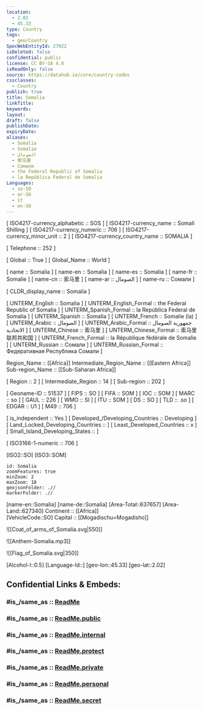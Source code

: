 ```yaml
---
location:
  - 2.02
  - 45.33
type: Country
tags:
  - geo/Country
SpocWebEntityId: 27022
isDeleted: false
confidential: public
license: CC BY-SA 4.0
isReadOnly: false
source: https://datahub.io/core/country-codes
cssclasses:
  - Country
publish: true
title: Somalia
linkTitle:
keywords:
layout:
draft: false
publishDate:
expiryDate:
aliases:
  - Somalia
  - Somalie
  - الصومال
  - 索马里
  - Сомали
  - the Federal Republic of Somalia
  - la República Federal de Somalia
Languages:
  - so-SO
  - ar-SO
  - it
  - en-SO
---
```



[	ISO4217-currency_alphabetic	 :: SOS ] 
[	ISO4217-currency_name	 :: Somali Shilling ] 
[	ISO4217-currency_numeric	 :: 706 ] 
[	ISO4217-currency_minor_unit	 :: 2 ] 
[	ISO4217-currency_country_name	 :: SOMALIA ] 

[	Telephone	 :: 252 ] 

[	Global	 :: True ] 
[	Global_Name	 :: World ] 

[	name	 :: Somalia ] 
[	name-en	 :: Somalia ] 
[	name-es	 :: Somalia ] 
[	name-fr	 :: Somalie ] 
[	name-cn	 :: 索马里 ] 
[	name-ar	 :: الصومال ] 
[	name-ru	 :: Сомали ] 

[	CLDR_display_name	 :: Somalia ] 

[	UNTERM_English	 :: Somalia ] 
[	UNTERM_English_Formal	 :: the Federal Republic of Somalia ] 
[	UNTERM_Spanish_Formal	 :: la República Federal de Somalia ] 
[	UNTERM_Spanish	 :: Somalia ] 
[	UNTERM_French	 :: Somalie (la) ] 
[	UNTERM_Arabic	 :: الصومال ] 
[	UNTERM_Arabic_Formal	 :: جمهورية الصومال الاتحادية ] 
[	UNTERM_Chinese	 :: 索马里 ] 
[	UNTERM_Chinese_Formal	 :: 索马里联邦共和国 ] 
[	UNTERM_French_Formal	 :: la République fédérale de Somalie ] 
[	UNTERM_Russian	 :: Сомали ] 
[	UNTERM_Russian_Formal	 :: Федеративная Республика Сомали ] 

Region_Name ::  [[Africa]] 
Intermediate_Region_Name ::  [[Eastern Africa]] 
Sub-region_Name ::  [[Sub-Saharan Africa]] 

[	Region	 :: 2 ] 
[	Intermediate_Region	 :: 14 ] 
[	Sub-region	 :: 202 ] 

[	Geoname-ID	 :: 51537 ] 
[	FIPS	 :: SO ] 
[	FIFA	 :: SOM ] 
[	IOC	 :: SOM ] 
[	MARC	 :: so ] 
[	GAUL	 :: 226 ] 
[	WMO	 :: SI ] 
[	ITU	 :: SOM ] 
[	DS	 :: SO ] 
[	TLD	 :: .so ] 
[	EDGAR	 :: U1 ] 
[	M49	 :: 706 ] 

[	is_independent	 :: Yes ] 
[	Developed_/Developing_Countries	 :: Developing ] 
[	Land_Locked_Developing_Countries	 ::  ] 
[	Least_Developed_Countries	 :: x ] 
[	Small_Island_Developing_States	 ::  ] 

[	ISO3166-1-numeric	 :: 706 ] 



[ISO2::SO] 
[ISO3::SOM] 
```leaflet
id: Somalia
zoomFeatures: true 
minZoom: 2 
maxZoom: 18
geojsonFolder: .//
markerFolder: .//
```

[name-en::Somalia] 
[name-de::Somalia] 
[Area-Total::637657] 
[Area-Land::627340] 
Continent :: [[Africa]]  
[VehicleCode::SO] 
Capital :: [[Mogadischu=Mogadisho]]  

![[Coat_of_arms_of_Somalia.svg|550]] 

![[Anthem-Somalia.mp3]] 

![[Flag_of_Somalia.svg|350]] 

[Alcohol-l::0.5] 
[Language-Id::] 
[geo-lon::45.33] 
[geo-lat::2.02] 


## Confidential Links & Embeds: 

### #is_/same_as :: [ReadMe](/_Standards/Earth/Continent/Africa/Africa~East/Somalia/ReadMe.md) 

### #is_/same_as :: [ReadMe.public](/_public/Earth/Continent/Africa/Africa~East/Somalia/ReadMe.public.md) 

### #is_/same_as :: [ReadMe.internal](/_internal/Earth/Continent/Africa/Africa~East/Somalia/ReadMe.internal.md) 

### #is_/same_as :: [ReadMe.protect](/_protect/Earth/Continent/Africa/Africa~East/Somalia/ReadMe.protect.md) 

### #is_/same_as :: [ReadMe.private](/_private/Earth/Continent/Africa/Africa~East/Somalia/ReadMe.private.md) 

### #is_/same_as :: [ReadMe.personal](/_personal/Earth/Continent/Africa/Africa~East/Somalia/ReadMe.personal.md) 

### #is_/same_as :: [ReadMe.secret](/_secret/Earth/Continent/Africa/Africa~East/Somalia/ReadMe.secret.md)

